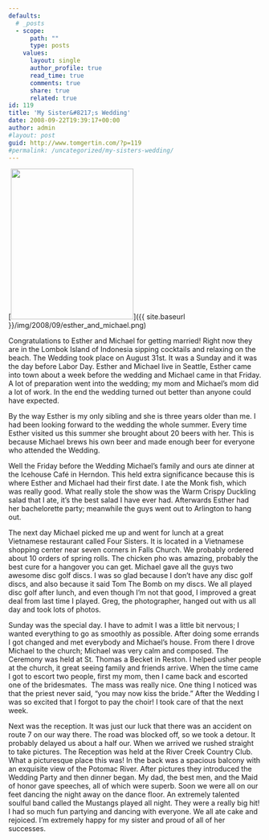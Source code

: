 ```yaml
---
defaults:
  # _posts
  - scope:
      path: ""
      type: posts
    values:
      layout: single
      author_profile: true
      read_time: true
      comments: true
      share: true
      related: true
id: 119
title: 'My Sister&#8217;s Wedding'
date: 2008-09-22T19:39:17+00:00
author: admin
#layout: post
guid: http://www.tomgertin.com/?p=119
#permalink: /uncategorized/my-sisters-wedding/
---
```

[<img class="alignnone size-medium wp-image-118" title="esther_and_michael" src="{{ site.baseurl }}/img/2008/09/esther_and_michael-244x300.png" alt="" width="244" height="300" />]({{ site.baseurl }}/img/2008/09/esther_and_michael.png)

Congratulations to Esther and Michael for getting married! Right now they are in the Lombok Island of Indonesia sipping cocktails and relaxing on the beach. The Wedding took place on August 31st. It was a Sunday and it was the day before Labor Day. Esther and Michael live in Seattle, Esther came into town about a week before the wedding and Michael came in that Friday. A lot of preparation went into the wedding; my mom and Michael’s mom did a lot of work. In the end the wedding turned out better than anyone could have expected.

By the way Esther is my only sibling and she is three years older than me. I had been looking forward to the wedding the whole summer. Every time Esther visited us this summer she brought about 20 beers with her. This is because Michael brews his own beer and made enough beer for everyone who attended the Wedding.

Well the Friday before the Wedding Michael’s family and ours ate dinner at the Icehouse Café in Herndon. This held extra significance because this is where Esther and Michael had their first date. I ate the Monk fish, which was really good. What really stole the show was the Warm Crispy Duckling salad that I ate, it’s the best salad I have ever had. Afterwards Esther had her bachelorette party; meanwhile the guys went out to Arlington to hang out.

The next day Michael picked me up and went for lunch at a great Vietnamese restaurant called Four Sisters. It is located in a Vietnamese shopping center near seven corners in Falls Church. We probably ordered about 10 orders of spring rolls. The chicken pho was amazing, probably the best cure for a hangover you can get. Michael gave all the guys two awesome disc golf discs. I was so glad because I don’t have any disc golf discs, and also because it said Tom The Bomb on my discs. We all played disc golf after lunch, and even though I’m not that good, I improved a great deal from last time I played. Greg, the photographer, hanged out with us all day and took lots of photos.

Sunday was the special day. I have to admit I was a little bit nervous; I wanted everything to go as smoothly as possible. After doing some errands I got changed and met everybody and Michael’s house. From there I drove Michael to the church; Michael was very calm and composed. The Ceremony was held at St. Thomas a Becket in Reston. I helped usher people at the church, it great seeing family and friends arrive. When the time came I got to escort two people, first my mom, then I came back and escorted one of the bridesmates.  The mass was really nice. One thing I noticed was that the priest never said, “you may now kiss the bride.” After the Wedding I was so excited that I forgot to pay the choir! I took care of that the next week.

Next was the reception. It was just our luck that there was an accident on route 7 on our way there. The road was blocked off, so we took a detour. It probably delayed us about a half our. When we arrived we rushed straight to take pictures. The Reception was held at the River Creek Country Club. What a picturesque place this was! In the back was a spacious balcony with an exquisite view of the Potomac River. After pictures they introduced the Wedding Party and then dinner began. My dad, the best men, and the Maid of honor gave speeches, all of which were superb. Soon we were all on our feet dancing the night away on the dance floor. An extremely talented soulful band called the Mustangs played all night. They were a really big hit! I had so much fun partying and dancing with everyone. We all ate cake and rejoiced. I’m extremely happy for my sister and proud of all of her successes.
